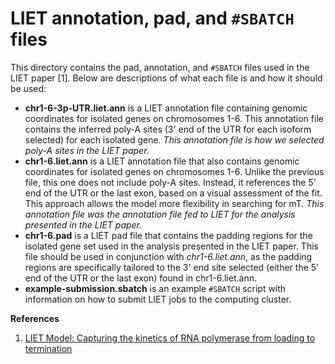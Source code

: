 # LIET annotation, pad, and `#SBATCH` files

This directory contains the pad, annotation, and `#SBATCH` files used in the LIET paper [1]. Below are descriptions of what each file is and how it should be used: 

* **chr1-6-3p-UTR.liet.ann** is a LIET annotation file containing genomic coordinates for isolated genes on chromosomes 1-6. This annotation file contains the inferred poly-A sites (3' end of the UTR for each isoform selected) for each isolated gene. *This annotation file is how we selected poly-A sites in the LIET paper.*
* **chr1-6.liet.ann** is a LIET annotation file that also contains genomic coordinates for isolated genes on chromosomes 1-6. Unlike the previous file, this one does not include poly-A sites. Instead, it references the 5' end of the UTR or the last exon, based on a visual assessment of the fit. This approach allows the model more flexibility in searching for mT. *This annotation file was the annotation file fed to LIET for the analysis presented in the LIET paper.*
* **chr1-6.pad** is a LIET pad file that contains the padding regions for the isolated gene set used in the analysis presented in the LIET paper. This file should be used in conjunction with *chr1-6.liet.ann*, as the padding regions are specifically tailored to the 3' end site selected (either the 5' end of the UTR or the last exon) found in chr1-6.liet.ann.
* **example-submission.sbatch** is an example `#SBATCH` script with information on how to submit LIET jobs to the computing cluster. 

**References**
1. [LIET Model: Capturing the kinetics of RNA polymerase from loading to termination](https://www.biorxiv.org/content/10.1101/2024.10.03.616401v1)
